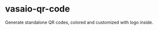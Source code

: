 vasaio-qr-code
==============

Generate standalone QR codes, colored and customized with logo inside.
